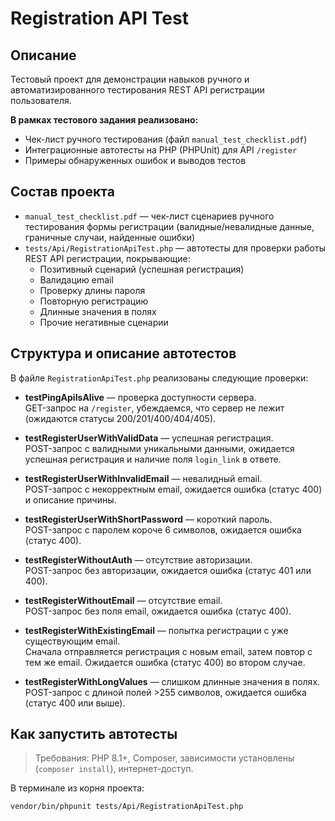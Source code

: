 # Registration API Test

## Описание

Тестовый проект для демонстрации навыков ручного и автоматизированного тестирования REST API регистрации пользователя.

**В рамках тестового задания реализовано:**
- Чек-лист ручного тестирования (файл `manual_test_checklist.pdf`)
- Интеграционные автотесты на PHP (PHPUnit) для API `/register`
- Примеры обнаруженных ошибок и выводов тестов

## Состав проекта

- `manual_test_checklist.pdf` — чек-лист сценариев ручного тестирования формы регистрации (валидные/невалидные данные, граничные случаи, найденные ошибки)
- `tests/Api/RegistrationApiTest.php` — автотесты для проверки работы REST API регистрации, покрывающие:
    - Позитивный сценарий (успешная регистрация)
    - Валидацию email
    - Проверку длины пароля
    - Повторную регистрацию
    - Длинные значения в полях
    - Прочие негативные сценарии

## Структура и описание автотестов

В файле `RegistrationApiTest.php` реализованы следующие проверки:

- **testPingApiIsAlive** — проверка доступности сервера.  
  GET-запрос на `/register`, убеждаемся, что сервер не лежит (ожидаются статусы 200/201/400/404/405).

- **testRegisterUserWithValidData** — успешная регистрация.  
  POST-запрос с валидными уникальными данными, ожидается успешная регистрация и наличие поля `login_link` в ответе.

- **testRegisterUserWithInvalidEmail** — невалидный email.  
  POST-запрос с некорректным email, ожидается ошибка (статус 400) и описание причины.

- **testRegisterUserWithShortPassword** — короткий пароль.  
  POST-запрос с паролем короче 6 символов, ожидается ошибка (статус 400).

- **testRegisterWithoutAuth** — отсутствие авторизации.  
  POST-запрос без авторизации, ожидается ошибка (статус 401 или 400).

- **testRegisterWithoutEmail** — отсутствие email.  
  POST-запрос без поля email, ожидается ошибка (статус 400).

- **testRegisterWithExistingEmail** — попытка регистрации с уже существующим email.  
  Сначала отправляется регистрация с новым email, затем повтор с тем же email. Ожидается ошибка (статус 400) во втором случае.

- **testRegisterWithLongValues** — слишком длинные значения в полях.  
  POST-запрос с длиной полей >255 символов, ожидается ошибка (статус 400 или выше).



## Как запустить автотесты

> Требования: PHP 8.1+, Composer, зависимости установлены (`composer install`), интернет-доступ.

В терминале из корня проекта:

```bash
vendor/bin/phpunit tests/Api/RegistrationApiTest.php




